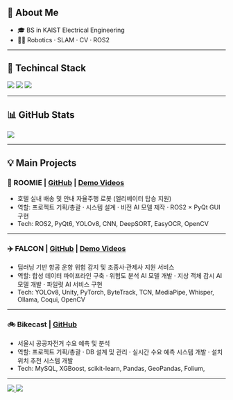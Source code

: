 <!-- About -->
## 👋 About Me
- 🎓 BS in KAIST Electrical Engineering
- 👨‍💻 Robotics · SLAM · CV · ROS2

---

## 🚀 Techincal Stack
<p align="left">
  <img src="https://img.shields.io/badge/ROS2-22314E?style=for-the-badge&logo=ros&logoColor=white"/>
  <img src="https://img.shields.io/badge/Python-3776AB?style=for-the-badge&logo=python&logoColor=white"/>
  <img src="https://img.shields.io/badge/C++-00599C?style=for-the-badge&logo=cplusplus&logoColor=white"/>
</p>

---

## 📊 GitHub Stats
<p align="left">
  <img src="https://github-readme-stats.vercel.app/api?username=jinhyuk2me&show_icons=true&theme=tokyonight"/>
</p>

---

## 💡 Main Projects

### 🏨 ROOMIE | [GitHub](https://github.com/jinhyuk2me/Roomie) | [Demo Videos](https://www.youtube.com/playlist?list=PLeVDEKHes6sHO5c1vp_Hu00HwNrdS69pk)
- 호텔 실내 배송 및 안내 자율주행 로봇 (엘리베이터 탑승 지원)  
- 역할: 프로젝트 기획/총괄 · 시스템 설계 · 비전 AI 모델 제작 · ROS2 × PyQt GUI 구현  
- Tech: ROS2, PyQt6, YOLOv8, CNN, DeepSORT, EasyOCR, OpenCV  

---

### ✈️ FALCON | [GitHub](https://github.com/jinhyuk2me/FALCON) | [Demo Videos](https://www.youtube.com/playlist?list=PLCGG9KRfKwMmQqXvp43pChNMyyLSyjHp9)
- 딥러닝 기반 항공 운항 위험 감지 및 조종사·관제사 지원 서비스  
- 역할: 합성 데이터 파이프라인 구축 · 위험도 분석 AI 모델 개발 · 지상 객체 감시 AI 모델 개발 · 파일럿 AI 서비스 구현  
- Tech: YOLOv8, Unity, PyTorch, ByteTrack, TCN, MediaPipe, Whisper, Ollama, Coqui, OpenCV

---

### 🚲 Bikecast | [GitHub](https://github.com/jinhyuk2me/Bikecast)
- 서울시 공공자전거 수요 예측 및 분석  
- 역할: 프로젝트 기획/총괄 · DB 설계 및 관리 · 실시간 수요 예측 시스템 개발 · 설치 위치 추천 시스템 개발  
- Tech: MySQL, XGBoost, scikit-learn, Pandas, GeoPandas, Folium, 

---

<p align="left">
  <a href="mailto:jinhyuk2me@gmail.com">
    <img src="https://img.shields.io/badge/Email-D14836?style=for-the-badge&logo=gmail&logoColor=white"/>
  </a>
  <a href="https://www.youtube.com/@motivated-robot-engineer">
    <img src="https://img.shields.io/badge/YouTube-FF0000?style=for-the-badge&logo=youtube&logoColor=white"/>
  </a>
</p>

